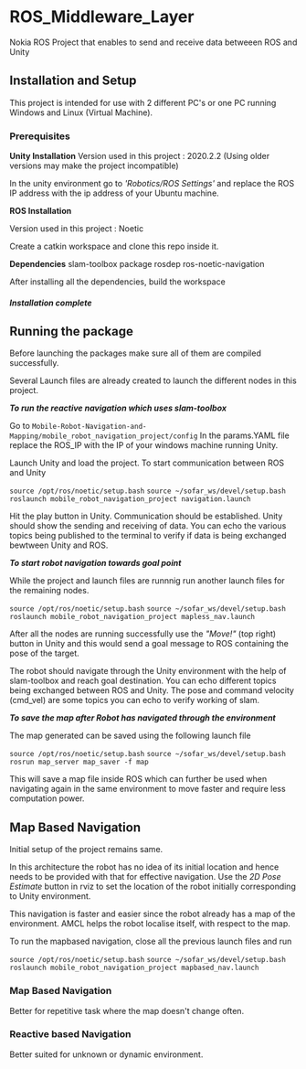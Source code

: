 # ROS_Middleware_Layer
Nokia ROS Project that enables to send and receive data betweeen ROS and Unity 


## Installation and Setup
This project is intended for use with 2 different PC's or one PC running Windows and Linux (Virtual Machine).

### Prerequisites 

**Unity Installation**
Version used in this project : 2020.2.2 (Using older versions may make the project incompatible)

In the unity environment go to *'Robotics/ROS Settings'* and replace the ROS IP address with the ip address of your Ubuntu machine.

**ROS Installation**

Version used in this project : Noetic 

Create a catkin workspace and clone this repo inside it.

**Dependencies** 
slam-toolbox package
rosdep 
ros-noetic-navigation

After installing all the dependencies, build the workspace

##### Installation complete

## Running the package

Before launching the packages make sure all of them are compiled successfully.

Several Launch files are already created to launch the different nodes in this project.

***To run the reactive navigation which uses slam-toolbox***

Go to `Mobile-Robot-Navigation-and-Mapping/mobile_robot_navigation_project/config`
In the params.YAML file replace the ROS_IP with the IP of your windows machine running Unity.

Launch Unity and load the project.
To start communication between ROS and Unity 

`source /opt/ros/noetic/setup.bash`
`source ~/sofar_ws/devel/setup.bash`
`roslaunch mobile_robot_navigation_project navigation.launch`

Hit the play button in Unity. Communication should be established. Unity should show the sending and receiving of data.
You can echo the various topics being published to the terminal to verify if data is being exchanged bewtween Unity and ROS.

***To start robot navigation towards goal point***

While the project and launch files are runnnig run another launch files for the remaining nodes.

`source /opt/ros/noetic/setup.bash`
`source ~/sofar_ws/devel/setup.bash`
`roslaunch mobile_robot_navigation_project mapless_nav.launch`

After all the nodes are running successfully use the *"Move!"* (top right) button in Unity and this would send a goal message to ROS containing the pose of the target.

The robot should navigate through the Unity environment with the help of slam-toolbox and reach goal destination.
You can echo different topics being exchanged between ROS and Unity. The pose and command velocity (cmd_vel) are some topics you can echo to verify working of slam.

***To save the map after Robot has navigated through the environment***

The map generated can be saved using the following launch file

`source /opt/ros/noetic/setup.bash`
`source ~/sofar_ws/devel/setup.bash`
`rosrun map_server map_saver -f map`

This will save a map file inside ROS which can further be used when navigating again in the same environment to move faster and require less computation power.


## Map Based Navigation 

Initial setup of the project remains same.

In this architecture the robot has no idea of its initial location and hence needs to be provided with that for effective navigation.
Use the *2D Pose Estimate* button in rviz to set the location of the robot initially corresponding to Unity environment.

This navigation is faster and easier since the robot already has a map of the environment.
AMCL helps the robot localise itself, with respect to the map.

To run the mapbased navigation, close all the previous launch files and run

`source /opt/ros/noetic/setup.bash`
`source ~/sofar_ws/devel/setup.bash`
`roslaunch mobile_robot_navigation_project mapbased_nav.launch`


### Map Based Navigation

Better for repetitive task where the map doesn't change often.

### Reactive based Navigation

Better suited for unknown or dynamic environment.





